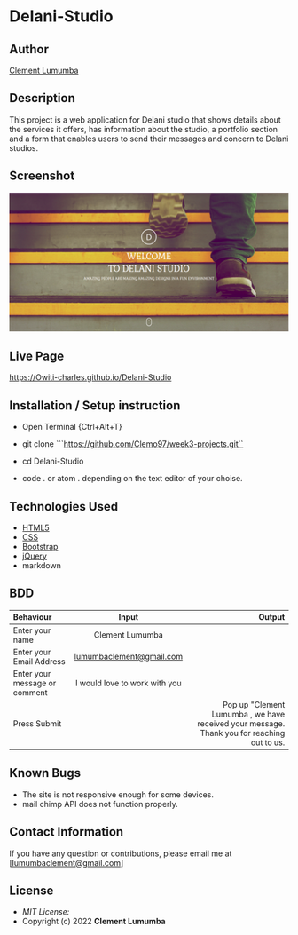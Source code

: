 # Delani-Studio

## Author

[Clement Lumumba](https://github.com/Clemo97)

## Description

This project is a web application for Delani studio that shows details about the services it offers, has information about the studio, a portfolio section and a form that enables users to send their messages and concern to Delani studios. 

## Screenshot
![alt text](delanihome.png)

## Live Page 
https://Owiti-charles.github.io/Delani-Studio 


## Installation / Setup instruction
* Open Terminal {Ctrl+Alt+T}

* git clone ```https://github.com/Clemo97/week3-projects.git``

* cd Delani-Studio

* code . or atom . depending on the text editor of your choise.

## Technologies Used

* [HTML5](https://github.com/topics/html5)
* [CSS](https://github.com/topics/css3)
* [Bootstrap](https://github.com/topics/bootstrap)
* [jQuery](https://github.com/topics/javascript)
* markdown


## BDD
| Behaviour      | Input        | Output       |
| :------------- | :----------: | -----------: |
|  Enter your name  |   Clement Lumumba |     |
| Enter your Email Address  | lumumbaclement@gmail.com |   |
| Enter your message or comment   |  I would love to work with you     |     |
| Press Submit|     |Pop up "Clement Lumumba , we have received your message. Thank you for reaching out to us.|

## Known Bugs
* The site is not responsive enough for some devices. 
* mail chimp API does not function properly.

## Contact Information 

If you have any question or contributions, please email me at [lumumbaclement@gmail.com]

## License
* *MIT License:*
* Copyright (c) 2022 **Clement Lumumba**

